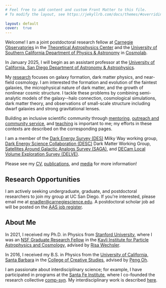 ```yaml
---
# Feel free to add content and custom Front Matter to this file.
# To modify the layout, see https://jekyllrb.com/docs/themes/#overriding-theme-defaults
 
layout: default
cover:  true
---
```


Welcome! I am a joint postdoctoral research fellow at [Carnegie Observatories](https://carnegiescience.edu/obs) in the [Theoretical Astrophysics Center](https://ctac.carnegiescience.edu/) and the [University of Southern California Department of Physics & Astronomy](https://dornsife.usc.edu/physics/) in [Cosmolab](https://cosmolab.usc.edu/).

In January 2025, I will begin as an assistant professor at the [University of California, San Diego Department of Astronomy & Astrophysics](https://astro.ucsd.edu/).

My [research](./research.markdown) focuses on galaxy formation, dark matter physics, and near-field cosmology. I am interested the formation and evolution of the faintest galaxies, the microphysical nature of dark matter, and the growth of nonlinear cosmic structure. I tackle these problems by combining semi-analytic models of the galaxy--halo connection, cosmological simulations, dark matter theory, and observations of small-scale structure including dwarf galaxies and strong gravitational lenses.

Building an inclusive scientific community through [mentoring](./mentoring.markdown), [outreach and community service](./outreach.markdown), and [teaching](./mentoring.html#teaching) is important to me; my efforts in these contexts are described on the corresponding pages.

I am a member of the [Dark Energy Survey (DES)](https://www.darkenergysurvey.org/) Milky Way working group, [Dark Energy Science Collaboration (DESC)](https://lsstdesc.org/) Dark Matter Working Group, [Satellites Around Galactic Analogs Survey (SAGA)](https://sagasurvey.org/), and [DECam Local Volume Exploration Survey (DELVE)](https://delve-survey.github.io/).

Please see my [CV](./CV.pdf), [publications](./publications.markdown), and [media](./media.markdown) for more information!

## Research Opportunities

I am actively seeking undergraduate, graduate, and postdoctoral researchers to join my group at UC San Diego. If you're interested, please email me at [enadler@carnegiescience.edu](mailto:enadler@carnegiescience.edu). A postdoctoral scholar job ad will be posted on the [AAS job register](https://aas.org/jobregister). 

## About Me

In 2021, I received my Ph.D. in Physics from [Stanford University](https://physics.stanford.edu/), where I was an [NSF Graduate Research Fellow](https://www.nsfgrfp.org/) in the [Kavli Institute for Particle Astrophysics and Cosmology](https://kipac.stanford.edu/), advised by [Risa Wechsler](https://www.risawechsler.com/).

In 2016, I received my B.S. in Physics from the [University of California, Santa Barbara](https://www.physics.ucsb.edu/) in the [College of Creative Studies](https://www.ccs.ucsb.edu/), advised by [Peng Oh](https://web.physics.ucsb.edu/~peng/).

I am passionate about interdisciplinary science; for example, I have participated in programs at the [Santa Fe Institute](https://www.santafe.edu/), where I co-founded the research collective [comp-syn](https://comp-syn.com/#/). My interdisciplinary work is described [here](./interdisciplinary.markdown).